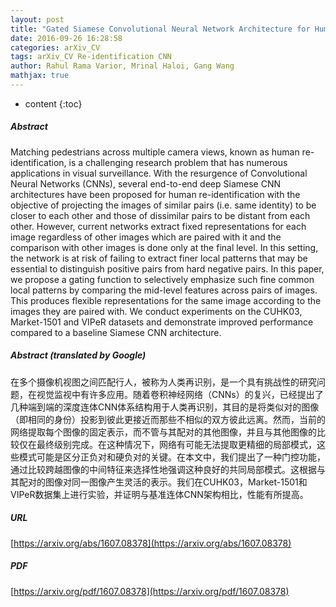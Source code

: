 ```yaml
---
layout: post
title: "Gated Siamese Convolutional Neural Network Architecture for Human Re-Identification"
date: 2016-09-26 16:28:58
categories: arXiv_CV
tags: arXiv_CV Re-identification CNN
author: Rahul Rama Varior, Mrinal Haloi, Gang Wang
mathjax: true
---
```


* content
{:toc}

##### Abstract
Matching pedestrians across multiple camera views, known as human re-identification, is a challenging research problem that has numerous applications in visual surveillance. With the resurgence of Convolutional Neural Networks (CNNs), several end-to-end deep Siamese CNN architectures have been proposed for human re-identification with the objective of projecting the images of similar pairs (i.e. same identity) to be closer to each other and those of dissimilar pairs to be distant from each other. However, current networks extract fixed representations for each image regardless of other images which are paired with it and the comparison with other images is done only at the final level. In this setting, the network is at risk of failing to extract finer local patterns that may be essential to distinguish positive pairs from hard negative pairs. In this paper, we propose a gating function to selectively emphasize such fine common local patterns by comparing the mid-level features across pairs of images. This produces flexible representations for the same image according to the images they are paired with. We conduct experiments on the CUHK03, Market-1501 and VIPeR datasets and demonstrate improved performance compared to a baseline Siamese CNN architecture.

##### Abstract (translated by Google)
在多个摄像机视图之间匹配行人，被称为人类再识别，是一个具有挑战性的研究问题，在视觉监视中有许多应用。随着卷积神经网络（CNNs）的复兴，已经提出了几种端到端的深度连体CNN体系结构用于人类再识别，其目的是将类似对的图像（即相同的身份）投影到彼此更接近而那些不相似的双方彼此远离。然而，当前的网络提取每个图像的固定表示，而不管与其配对的其他图像，并且与其他图像的比较仅在最终级别完成。在这种情况下，网络有可能无法提取更精细的局部模式，这些模式可能是区分正负对和硬负对的关键。在本文中，我们提出了一种门控功能，通过比较跨越图像的中间特征来选择性地强调这种良好的共同局部模式。这根据与其配对的图像对同一图像产生灵活的表示。我们在CUHK03，Market-1501和VIPeR数据集上进行实验，并证明与基准连体CNN架构相比，性能有所提高。

##### URL
[https://arxiv.org/abs/1607.08378](https://arxiv.org/abs/1607.08378)

##### PDF
[https://arxiv.org/pdf/1607.08378](https://arxiv.org/pdf/1607.08378)

